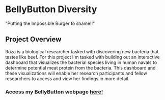 # BellyButton Diversity
"Putting the Impossible Burger to shame!!"

## Project Overview
Roza is a biological researcher tasked with discovering new bacteria that tastes like beef. For this project I'm tasked with building out an interactive dashboard that visualizes the bacterial species living in human navals to determine potential meat protein from the bacteria. This dashboard and these visualizations will enable her research participants and fellow researchers to access and view her findings in more detail. 



### Access my BellyButton webpage [here!](https://github.com/bgerrard5392/BellyButton_round3/blob/main/README.md)

